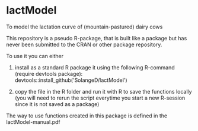 # lactModel
To model the lactation curve of (mountain-pastured) dairy cows

This repository is a pseudo R-package, that is built like a package but has never been submitted to the CRAN or other package repository.

To use it you can either
  1) install as a standard R package it using the following R-command (require devtools package):
  devtools::install_github('SolangeD/lactModel')
  
  2) copy the file in the R folder and run it with R to save the functions locally 
  (you will need to rerun the script everytime you start a new R-session since it is not saved as a package)
  
The way to use functions created in this package is defined in the lactModel-manual.pdf  
